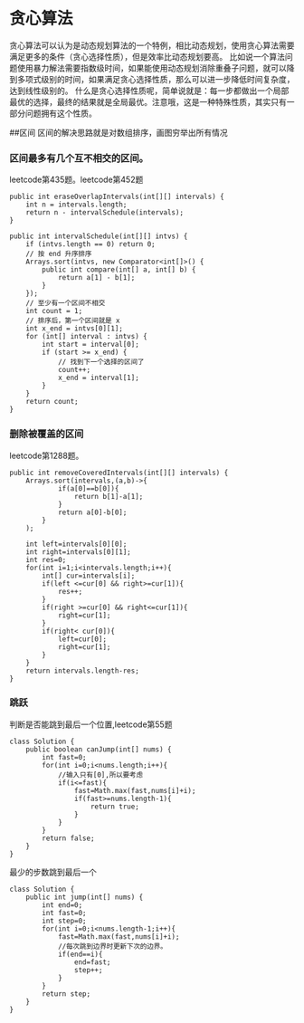 # 贪心算法
贪心算法可以认为是动态规划算法的一个特例，相比动态规划，使用贪心算法需要满足更多的条件（贪心选择性质），但是效率比动态规划要高。
比如说一个算法问题使用暴力解法需要指数级时间，如果能使用动态规划消除重叠子问题，就可以降到多项式级别的时间，如果满足贪心选择性质，那么可以进一步降低时间复杂度，达到线性级别的。
什么是贪心选择性质呢，简单说就是：每一步都做出一个局部最优的选择，最终的结果就是全局最优。注意哦，这是一种特殊性质，其实只有一部分问题拥有这个性质。

##区间
区间的解决思路就是对数组排序，画图穷举出所有情况

### 区间最多有几个互不相交的区间。
leetcode第435题。leetcode第452题

	public int eraseOverlapIntervals(int[][] intervals) {
    	int n = intervals.length;
    	return n - intervalSchedule(intervals);
	}

    public int intervalSchedule(int[][] intvs) {
        if (intvs.length == 0) return 0;
        // 按 end 升序排序
        Arrays.sort(intvs, new Comparator<int[]>() {
            public int compare(int[] a, int[] b) {
                return a[1] - b[1];
            }
        });
        // 至少有一个区间不相交
        int count = 1;
        // 排序后，第一个区间就是 x
        int x_end = intvs[0][1];
        for (int[] interval : intvs) {
            int start = interval[0];
            if (start >= x_end) {
                // 找到下一个选择的区间了
                count++;
                x_end = interval[1];
            }
        }
        return count;
    }

### 删除被覆盖的区间
leetcode第1288题。

	public int removeCoveredIntervals(int[][] intervals) {
        Arrays.sort(intervals,(a,b)->{
                if(a[0]==b[0]){
                    return b[1]-a[1];
                }
                return a[0]-b[0];
            }
        );

        int left=intervals[0][0];
        int right=intervals[0][1];
        int res=0;
        for(int i=1;i<intervals.length;i++){
            int[] cur=intervals[i];
            if(left <=cur[0] && right>=cur[1]){
                res++;
            }
            if(right >=cur[0] && right<=cur[1]){
                right=cur[1];
            }
            if(right< cur[0]){
                left=cur[0];
                right=cur[1];
            }
        }
        return intervals.length-res;
    }
    
    
### 跳跃
判断是否能跳到最后一个位置,leetcode第55题

    class Solution {
        public boolean canJump(int[] nums) {
            int fast=0;
            for(int i=0;i<nums.length;i++){
            	//输入只有[0],所以要考虑
                if(i<=fast){
                    fast=Math.max(fast,nums[i]+i);
                    if(fast>=nums.length-1){
                        return true;
                    }
                }   
            }
            return false;
        }
    }
    
最少的步数跳到最后一个

    class Solution {
        public int jump(int[] nums) {
            int end=0;
            int fast=0;
            int step=0;
            for(int i=0;i<nums.length-1;i++){
                fast=Math.max(fast,nums[i]+i);
                //每次跳到边界时更新下次的边界。
                if(end==i){
                    end=fast;
                    step++;
                }
            }
            return step;
        }
    }   
